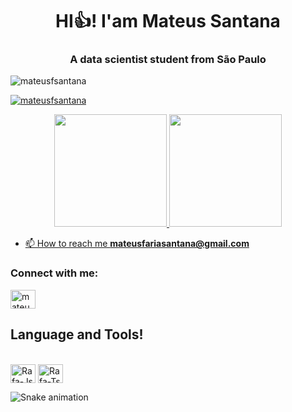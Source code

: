 <h1 align="center">HI👍! I'am Mateus Santana</h1>
<h3 align="center">A  data scientist student from São Paulo</h3>

<p align="left"> <img src="https://komarev.com/ghpvc/?username=mateusfsantana&label=Profile%20views&color=0e75b6&style=flat" alt="mateusfsantana" /> </p>

<p align="left"> <a href="https://github.com/ryo-ma/github-profile-trophy"><img src="https://github-profile-trophy.vercel.app/?username=mateusfsantana" alt="mateusfsantana" /></a> </p>

<div align="center">
  <a href="https://github.com/mateusfsantana">
  <img height="180em" src="https://github-readme-stats.vercel.app/api?username=mateusfsantana&show_icons=true&theme=dark&include_all_commits=true&count_private=true"/>
  <img height="180em" src="https://github-readme-stats.vercel.app/api/top-langs/?username=mateusfsantana&layout=compact&langs_count=7&theme=dark"/>
</div>
  


- 📫 How to reach me **mateusfariasantana@gmail.com**
  
  
  
<h3 align="left">Connect with me:</h3>
<p align="left">
<a href="https://www.linkedin.com/in/mateusfrsantana/" target="blank"><img align="center" src="https://raw.githubusercontent.com/rahuldkjain/github-profile-readme-generator/master/src/images/icons/Social/linked-in-alt.svg" alt="mateusfsantana" height="30" width="40" /></a>
</p>
  
  ## Language and Tools!
  
<div style="display: inline_block"><br>
  <img align="center" alt="Rafa-Js" height="30" width="40" src="https://cdn.jsdelivr.net/gh/devicons/devicon/icons/python/python-original-wordmark.svg">
  <img align="center" alt="Rafa-Ts" height="30" width="40" src="https://cdn.jsdelivr.net/gh/devicons/devicon/icons/r/r-original.svg">
</div>

![Snake animation](https://github.com/mateusfsantana/mateusfsantana/blob/output/github-contribution-grid-snake.svg)
 
</div>
